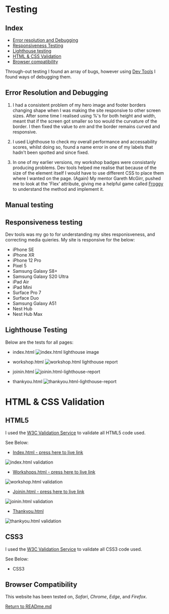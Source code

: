 # Testing

## Index

 * [Error resolution and Debugging](#error-resolution-and-debugging)
 * [Responsiveness Testing](#responsiveness-testing)
 * [Lighthouse testing](#lighthouse-testing)
 * [HTML & CSS Validation](#html--css-validation)
 * [Browser compatibility](#browser-compatibility)

Through-out testing I found an array of bugs, however using [Dev Tools](https://developer.chrome.com/docs/devtools/) I found ways of debugging them. 

## Error Resolution and Debugging 

 1. I had a consistent problem of my hero image and footer borders changing shape when I was making the site responsive to other screen sizes. After some time I realised using %'s for both height and width, meant that if the screen got smaller so too would the curvature of the border. I then fixed the value to *em* and the border remains curved and responsive.

 2. I used Lighthouse to check my overall performance and accessability scores, whilst doing so, found a name error in one of my labels that hadn't been spotted and since fixed.

 3. In one of my earlier versions, my workshop badges were consistanly producing problems. Dev tools helped me realise that because of the size of the element itself I would have to use different CSS to place them where I wanted on the page. (Again) My mentor Gareth McGirr, pushed me to look at the 'Flex' attribute, giving me a helpful game called [Froggy](https://www.flexboxfroggy.com) to understand the method and implement it.


## Manual testing




## Responsiveness testing 
 
 Dev tools was my go to for understanding my sites responisveness, and correcting media quieries. My site is responsive for the below:
   * iPhone SE
   * iPhone XR
   * iPhone 12 Pro
   * Pixel 5
   * Samsung Galaxy S8+
   * Samsung Galaxy S20 Ultra
   * iPad Air
   * iPad Mini
   * Surface Pro 7
   * Surface Duo
   * Samsung Galaxy A51
   * Nest Hub
   * Nest Hub Max

  ## Lighthouse Testing 

  Below are the tests for all pages:
  + index.html
  ![index.html lighthouse image](../documentation/lighthouse-images/index.html-lighthouse-report.png "index.html lighthouse image report")

  + workshop.html 
  ![workshop.html lighthouse report](../documentation/lighthouse-images/workshop.html-lighthouse-report.png "workshop.html lighthouse report")

  + joinin.html
  ![joinin.html-lighthouse-report](../documentation/lighthouse-images/joinin.html-lighthouse-report.png "joiin.html lighthouse report")

  + thankyou.html
  ![thankyou.html-lighthouse-report](../documentation/lighthouse-images/thankyou.html-lighthouse-report.png "thankyou.html lighthouse report")

# HTML & CSS Validation

## HTML5

I used the [W3C Validation Service](https://validator.w3.org/#validate_by_input) to validate all HTML5 code used.

See Below:

  * [Index.html - press here to live link](https://validator.w3.org/nu/?doc=https%3A%2F%2Fannadobrucki.github.io%2FLore-Seekers%2Findex.html)

  ![index.html validation](../documentation/validation-images/index.html-validation.png "index.html validation")

  * [Workshops.html - press here to live link](https://validator.w3.org/nu/?doc=https%3A%2F%2Fannadobrucki.github.io%2FLore-Seekers%2Fworkshops.html)

  ![workshop.html validation](../documentation/validation-images/workshop.html-validation.png "workshop.html validation")

  * [Joinin.html - press here to live link](https://validator.w3.org/nu/?doc=https%3A%2F%2Fannadobrucki.github.io%2FLore-Seekers%2Fjoinin.html)

  ![joinin.html validation](../documentation/validation-images/joinin.html-validation.png "joinin.html validation")

  * [Thankyou.html](https://validator.w3.org/nu/?doc=https%3A%2F%2Fannadobrucki.github.io%2FLore-Seekers%2Fthankyou.html)

  ![thankyou.html validation](../documentation/validation-images/thankyou.html-validation.png "thankyou.html validation")


  ## CSS3

  I used the [W3C Validation Service](https://jigsaw.w3.org/css-validator/#validate_by_input) to validate all CSS3 code used.

  See Below: 

  * CSS3 

## Browser Compatibility

This website has been tested on, *Safari*, *Chrome*, *Edge*, and *Firefox*.

[Return to READme.md](../README.md)











